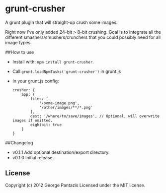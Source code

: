 # grunt-crusher

A grunt plugin that will straight-up crush some images.

Right now I've only added 24-bit > 8-bit crushing. Goal is to integrate all the different smashers/smushers/crunchers that you could possibly need for all image types.

##How to use

* Install with: ```npm install grunt-crusher```.
* Call ```grunt.loadNpmTasks('grunt-crusher')``` in grunt.js

* In your grunt.js config:

	```
	crusher: {
		app: {
			files: [
				'/some-image.png',
				'/other/images/**/*.png'
			],
			dest: '/where/to/save/images', // Optional, will overwrite images if omitted.
			eightbit: true
		}
	}
	```

##Changelog

* v0.1.1 Add optional destination/export directory.
* v0.1.0 Initial release.


## License
Copyright (c) 2012 George Pantazis
Licensed under the MIT license.
